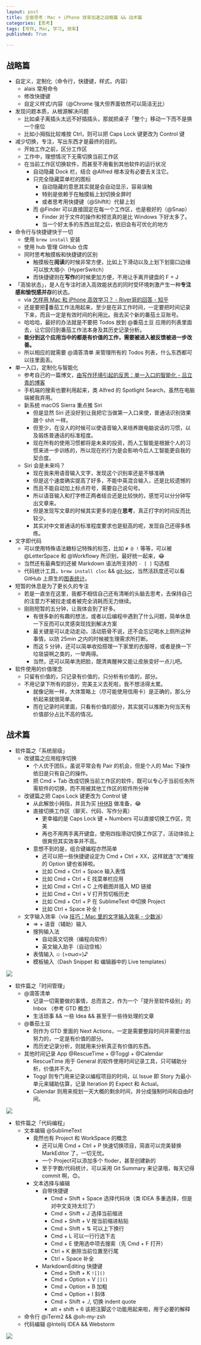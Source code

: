 ```yaml
---
layout: post
title: 全面思考：Mac + iPhone 效率加速之战略篇 && 战术篇
categories: [思考]
tags: [写作, Mac, 学习, 效率]
published: True

---
```


## 战略篇

- 自定义，定制化（命令行，快捷键，样式，内容）
    + alais 常用命令
    + 修改快捷键
    + 自定义样式/内容（@Chrome 强大但界面依然可以简洁无比）
- 发现问题本质，从根源解决问题
    + 比如桌子离插头太远不好插插头，那就把桌子「整个」移动一下而不是换一个座位
    + 比如小拇指比较难按 Ctrl，则可以把 Caps Lock 键更改为 Control 键
- 减少切换，专注，写出东西才是最终的目的。
    + 开始工作之前，区分工作区
    + 工作中，理想情况下无需切换当前工作区
    + 在当前工作区切换软件，而甚至不用看到其他软件的运行状况
        * 自动隐藏 Dock 栏，结合 @Alfred 根本没有必要去关注它。
        * 只完全隐藏菜单栏的图标
            - 自动隐藏的意思其实就是会自动显示，容易误触
            - 特别是依赖于在触摸板上划切换全屏时
            - 或者思考用快捷键（@ShiftIt）代替上划
        * 而 @Finder 可以直接固定在每一个工作区，也是极好的（@Snap）
            - Finder 对于文件的操作和预览真的是比 Windows 下好太多了。
            - 当一个好太多的东西出现之后，依旧会有可优化的地方
- 命令行与快捷键快于一切
    + 使用 `brew install` 安装
    + 使用 hub 管理 GitHub 仓库
    + 同时思考触摸板和快捷键的区别
        + 触摸板在**阅读**的时候非常方便，比如上下滑动以及上划下划窗口边缘可以放大缩小（HyperSwitch）
        + 而快捷键则在**写作**的时候更加方便，不用让手离开键盘的 F + J
- 「高愉状态」，是人在专注时进入高效能状态的同时受环境刺激产生一种**专注感和愉悦感并存**的状态。
    + via [怎样用 Mac 和 iPhone 高效学习？ - River哥的回答 - 知乎](https://www.zhihu.com/question/27297809/answer/85341732)
    + 还是要把🍅番茄工作法用起来，至少是在非工作时间，一定要把时间记录下来，而且一定是有效时间的利用比。我去买个新的番茄土豆账号。
    + 哈哈哈，最好的办法就是不要把 Todos 放到 @番茄土豆 应用的列表里面去，让它回归到番茄工作法本身及其历史记录分析。
    + **能分到这个应用当中的都是有价值的工作，需要被进入被反馈被进一步改善。**
    + 所以相应的就需要 @滴答清单 来管理所有的 Todos 列表，什么东西都可以往里面丢。
- 单一入口，定制化与智能化
    + 参考自己的一篇博文，[由写作环境引起的反思：单一入口的智能化 - 吕立青的博客](https://blog.jimmylv.info/2015-05-12-intellectual-and-single-entrance/)
    + 手机端的搜索也要利用起来，类 Alfred 的 Spotlight Search，虽然在电脑端被我弃用。
    + 新系统 macOS Sierra 重点推 Siri
        * 但是显然 Siri 还没好到让我把它当做第一入口来使，普通话识别效果跟个 shit 一样。
        * 但至少，在没人的时候可以使语音输入来培养跟电脑说话的习惯，以及锻炼普通话的标准程度。
        * 现在所有的使用习惯都将是未来的投资，而人工智能是根据个人的习惯来进一步训练的，所以现在的行为是会影响今后人工智能更自我的契合度。
    + Siri 会是未来吗？
        * 现在我来用语音输入文字，发现这个识别率还是不够准确
        * 但是这个速度确实提高了好多，不能中英混合输入，还是比较遗憾的
        * 而且不能自动加上标点符号，需要自己说句号。
        * 所以语音输入和打字修正两者结合还是比较快的，感觉可以分分钟写出文章来。
        * 但是发现写文章的时候其实更多的是在**思考**，真正打字的时间反而比较少。
        * 其实对中文普通话的标准程度要求也是挺高的呢，发现自己还得多练练。
- 文字即代码
    + 可以使用特殊语法糖标记特殊的标签，比如 `# @ !` 等等，可以被 @LetterSpace 和 @Workflowy 所识别，最好统一起来，😂
    + 当然还有最典型的还被 Markdown 语法所支持的 `- [ ]` 勾选框
    + 代码统计工具，`brew install cloc` && [git-loc](https://github.com/josephwecker/git-loc)，当然活跃度还可以看 GitHub 上原生的[图表统计](https://github.com/JimmyLv/jimmy.lv/graphs/code-frequency)。
- 短暂的休息是为了更长久的专注
    + 若是一直坐在这里，我都不相信自己还有清晰的头脑去思考，去保持自己的注意力不被拉走或者被完全消耗而无力继续。
    + 刚刚短暂的五分钟，让我体会到了好多。
        * 有很多新的有趣的想法，或者以后编程中遇到了什么问题，简单休息一下反而可以灵感突现找到解决方案
        * 最关键是可以走动走动，活动筋骨不说，还不会忘记喝水上厕所这种事情，以防 25min  之内的时候被生理需求所打断。
        * 而这 5 分钟，还可以简单收拾搭理一下家里的衣服呀，或者是换一下垃圾袋啊之类的，一举两得。
        * 当然，还可以简单洗把脸，既清爽醒神又能让皮肤变好一点儿吧。 
- 软件使用的价值理念
    + 只留有价值的，只记录有价值的，只分析有价值的，部分。
    + 不用记录下所有的部分，完美主义去死啦，我不想活得太累。
        * 就像记账一样，大体策略上（尽可能使用信用卡）是正确的，那么分析起来就很简单。
        * 而在记录时间里面，只看有价值的部分，其实就可以推断为何当天有价值部分占比不高的情况。

## 战术篇

- 软件篇之「系统层级」
    + 改键篇之应用程序切换
        * 个人优于团队，虽说平常会有 Pair 的机会，但是个人的 Mac 下操作依旧是只有自己的操作。
        * 把 Cmd + Tab 改成切换当前工作区的软件，既可以专心于当前任务所需软件的切换，而不用被其他工作区的软件所分神
    + 改键篇之把 Caps Lock 键更改为 Control 键
        * 从此解放小拇指，并且为买 [HHKB](https://en.wikipedia.org/wiki/Happy_Hacking_Keyboard) 做准备，😂
        * 直接切换工作区（聊天、代码、写作分离）
            + 更幸福的是 Caps Lock 键 + Numbers 可以直接切换工作区，完美
            + 再也不用两手离开键盘，使用四指滑动切换工作区了，活动体验上很爽但其实效率并不高。
        * 意想不到的是，组合键编程亦然简单
            + 还可以把一些快捷键设定为 Cmd + Ctrl + XX，这样就连“次”难按的 Option 键也省掉啦。
            + 比如 Cmd + Ctrl + Space 输入表情
            + 比如 Cmd + Ctrl + E 找菜单栏应用
            + 比如 Cmd + Ctrl + C 上传截图并插入 MD 链接
            + 比如 Cmd + Ctrl + V 打开剪切板历史
            + 比如 Cmd + Ctrl + P 在 SublimeText 中切换 Project
            + 比如 Ctrl + Space 补全！
    + 文字输入效率（via [技巧：Mac 里的文字输入效率 - 少数派](http://sspai.com/31525)）
        * => + 语音（辅助）输入
        * 搜狗输入法
            - 自动英文切换（编程向软件）
            - 英文输入助手（自动空格）
        * 表情输入 ☺️ (=σωσ=)♪
        * 模板输入（Dash Snippet 和 编辑器中的 Live templates）
    
![](http://7xjbdq.com1.z0.glb.clouddn.com/images/2016/1468140060115.png)

- 软件篇之「时间管理」
    + @滴答清单
        * 记录一切需要做的事情，总而言之，作为一个「提升至软件级别」的 Inbox （参考 GTD 概念）
        * 生活琐事 && 一些 Idea && 甚至于一些待处理的文章
    + @番茄土豆
        * 则作为 GTD 里面的 Next Actions，一定是需要整段时间并需要付出努力的，一定是有价值的部分。
        * 而历史记录分析，则就用来分析真正有价值的东西。
    + 其他时间记录 App @RescueTime + @Toggl + @Calendar
        * RescueTime 用于 General 的软件使用时间记录工具，只可辅助分析，价值并不大。
        * Toggl 则专门用来记录以编程项目的时间，以 Issue 即 Story 为最小单元来辅助估算，记录 Iteration 的 Expect 和 Actual。
        * Calendar 则用来规划一天大概的剩余时间，并分成强制时间和自由时间。

![](http://7xjbdq.com1.z0.glb.clouddn.com/images/2016/1468145148644.png)

- 软件篇之「代码编程」
    + 文本编辑 @SublimeText 
        + 竟然也有 Project 和 WorkSpace 的概念
            - 还可以用 Cmd + Ctrl + P 快速切换项目，简直可以完美替换 MarkEditor 了，一切无忧。
            - 一个 Project可以添加多个 floder，甚至创建新的
            - 至于字数/代码统计，可以采用 Git Summary 来记录哦，每天记得 commit 啊，😊。
        + 文本选择与编辑
            * 自带快捷键
                - Cmd + Shift + Space 选择代码块（类 IDEA 多重选择，但是对中文支持太烂了）
                - Cmd + Shift + J 选择当前缩进
                - Cmd + Shift + V 按当前缩进粘贴
                - Cmd + Shift + ⇅ 可以上下换行
                - Cmd + L 可以一行行选下去
                - Cmd + E 使用选中项去搜索（先 Cmd + F 打开）
                - Ctrl + K 删除当前位置至行尾
                - Ctrl + Space 补全
            * MarkdownEditing 快捷键
                - Cmd + Shift + K `![]()`
                - Cmd + Option + V `[]()`
                - Cmd + Option + B 加粗
                - Cmd + Option + I 斜体
                - Cmd + Shift + ./, 切换 indent quote
                - alt + shift + 6 该把注脚这个功能用起来啦，用于必要的解释
    + 命令行 @iTerm2 && @oh-my-zsh
    + 代码编辑 @Intellij IDEA && Webstorm

![](http://7xjbdq.com1.z0.glb.clouddn.com/images/2016/1468141309796.png)
